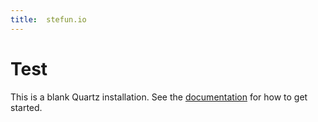 ```yaml
---
title:  stefun.io
---
```


# Test

This is a blank Quartz installation.
See the [documentation](https://quartz.jzhao.xyz) for how to get started.
